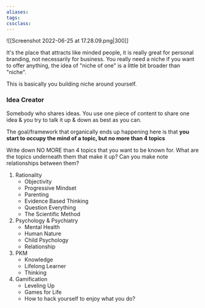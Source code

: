 ```yaml
---
aliases:
tags: 
cssclass: 
---
```


![[Screenshot 2022-06-25 at 17.28.09.png|300]]

It's the place that attracts like minded people, it is really great for personal branding, not necessarily for business.
You really need a niche if you want to offer anything, the idea of "niche of one" is a little bit broader than "niche".

This is basically you building niche around yourself.

### Idea Creator
Somebody who shares ideas. You use one piece of content to share one idea & you try to talk it up & down as best as you can.

The goal/framework that organically ends up happening here is that **you start to occupy the mind of a topic, but no more than 4 topics**


Write down NO MORE than 4 topics that you want to be known for.
What are the topics underneath them that make it up?
Can you make note relationships between them?

1. Rationality
	- Objectivity
	- Progressive Mindset
	- Parenting
	- Evidence Based Thinking
	- Question Everything
	- The Scientific Method
2. Psychology & Psychiatry
	- Mental Health
	- Human Nature
	- Child Psychology
	- Relationship
3. PKM
	- Knowledge 
	- Lifelong Learner
	- Thinking
4. Gamification
	- Leveling Up
	- Games for Life
	- How to hack yourself to enjoy what you do?


